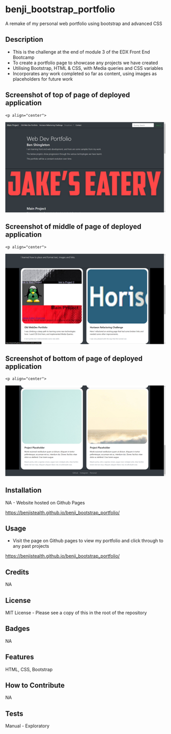 # benji_bootstrap_portfolio
A remake of my personal web portfolio using bootstrap and advanced CSS

## Description

- This is the challenge at the end of module 3 of the EDX Front End Bootcamp
- To create a portfolio page to showcase any projects we have created
- Utilising Bootstrap, HTML & CSS, with Media queries and CSS variables
- Incorporates any work completed so far as content, using images as placeholders for future work

## Screenshot of top of page of deployed application

    <p align="center">
  <img alt="Screenshot_1" src="assets\images\screenshot1.png">
</p>

## Screenshot of middle of page of deployed application

    <p align="center">
  <img alt="Screenshot_2" src="assets\images\screenshot2.png">
</p>

## Screenshot of bottom of page of deployed application

    <p align="center">
  <img alt="Screenshot_2" src="assets\images\screenshot3.png">
</p>

## Installation

NA - Website hosted on Github Pages

https://benjistealth.github.io/benji_bootstrap_portfolio/

## Usage

- Visit the page on Github pages to view my portfolio and click through to any past projects

https://benjistealth.github.io/benji_bootstrap_portfolio/

## Credits

NA

## License

MIT License - Please see a copy of this in the root of the repository


## Badges

NA

## Features

HTML, CSS, Bootstrap

## How to Contribute

NA

## Tests

Manual - Exploratory
